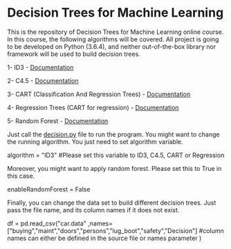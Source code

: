 # Decision Trees for Machine Learning

This is the repository of Decision Trees for Machine Learning online course. In this course, the following algorithms will be covered. All project is going to be developed on Python (3.6.4), and neither out-of-the-box library nor framework will be used to build decision trees.

1- ID3 - [Documentation](https://sefiks.com/2017/11/20/a-step-by-step-id3-decision-tree-example/)

2- C4.5 - [Documentation](https://sefiks.com/2018/05/13/a-step-by-step-c4-5-decision-tree-example/)

3- CART (Classification And Regression Trees) - [Documentation](https://sefiks.com/2018/08/27/a-step-by-step-cart-decision-tree-example/)

4- Regression Trees (CART for regression) - [Documentation](https://sefiks.com/2018/08/28/a-step-by-step-regression-decision-tree-example/)

5- Random Forest - [Documentation](https://sefiks.com/2017/11/19/how-random-forests-can-keep-you-from-decision-tree/)

Just call the [decision.py](/python/decision.py) file to run the program. You might want to change the running algorithm. You just need to set algorithm variable.

  algorithm = "ID3" #Please set this variable to ID3, C4.5, CART or Regression
  
Moreover, you might want to apply random forest. Please set this to True in this case.

  enableRandomForest = False

Finally, you can change the data set to build different decision trees. Just pass the file name, and its column names if it does not exist.

  df = pd.read_csv("car.data"
    ,names=["buying","maint","doors","persons","lug_boot","safety","Decision"] #column names can either be defined in the source file or names parameter
  )
